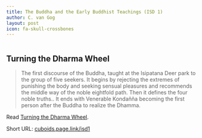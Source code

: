 ```yaml
---
title: The Buddha and the Early Buddhist Teachings (ISD 1)
author: C. van Gog
layout: post
icon: fa-skull-crossbones
---
```


<span class="image left"><img src="{{ 'assets/images/lotus.jpg' | relative_url }}" alt="" /></span>

<h2>Turning the Dharma Wheel</h2>

<blockquote>The first discourse of the Buddha, taught at the Isipatana Deer park to the group of five seekers. 
It begins by rejecting the extremes of punishing the body and seeking sensual pleasures and recommends the middle way of the 
noble eightfold path. Then it defines the four noble truths.. It ends with Venerable Kondañña becoming the first person after
the Buddha to realize the Dhamma.
</blockquote>


Read <a href="https://sites.google.com/view/buddhasgrove/suttas/turning-the-dharma-wheel">Turning the Dharma Wheel</a>.
  
<p>Short URL: <a href="https://cuboids.page.link/isd">cuboids.page.link/isd1</a></p>
